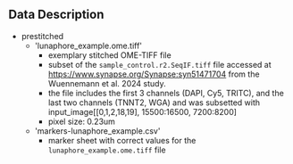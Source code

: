 ## Data Description

- prestitched
  - 'lunaphore_example.ome.tiff'
    - exemplary stitched OME-TIFF file
    - subset of the `sample_control.r2.SeqIF.tiff` file accessed at https://www.synapse.org/Synapse:syn51471704 from the Wuennemann et al. 2024 study.
    - the file includes the first 3 channels (DAPI, Cy5, TRITC), and the last two channels (TNNT2, WGA) and was subsetted with input_image[[0,1,2,18,19], 15500:16500, 7200:8200]
    - pixel size: 0.23um
  - 'markers-lunaphore_example.csv'
    - marker sheet with correct values for the `lunaphore_example.ome.tiff` file
